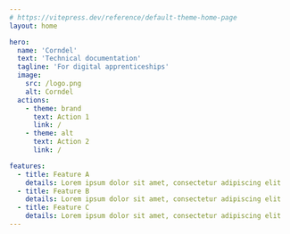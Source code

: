 ```yaml
---
# https://vitepress.dev/reference/default-theme-home-page
layout: home

hero:
  name: 'Corndel'
  text: 'Technical documentation'
  tagline: 'For digital apprenticeships'
  image:
    src: /logo.png
    alt: Corndel
  actions:
    - theme: brand
      text: Action 1
      link: /
    - theme: alt
      text: Action 2
      link: /

features:
  - title: Feature A
    details: Lorem ipsum dolor sit amet, consectetur adipiscing elit
  - title: Feature B
    details: Lorem ipsum dolor sit amet, consectetur adipiscing elit
  - title: Feature C
    details: Lorem ipsum dolor sit amet, consectetur adipiscing elit
---
```

